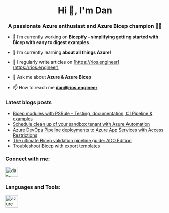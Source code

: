 <h1 align="center">Hi 👋, I'm Dan</h1>
<h3 align="center">A passionate Azure enthusiast and Azure Bicep champion 👑🦾 </h3>

- 🔭 I’m currently working on **Bicepify - simplifying getting started with Bicep with easy to digest examples**

- 🌱 I’m currently learning **about all things Azure!**

- 📝 I regularly write articles on [https://rios.engineer](https://rios.engineer)

- 💬 Ask me about **Azure & Azure Bicep**

- 📫 How to reach me **dan@rios.engineer**

### Latest blogs posts
<!-- BLOG-POST-LIST:START -->
- [Bicep modules with PSRule – Testing, documentation, CI Pipeline &amp; examples](https://rios.engineer/bicep-modules-with-psrule-testing-documentation-ci-pipeline-examples/)
- [Schedule clean up of your sandbox tenant with Azure Automation](https://rios.engineer/schedule-azure-sandbox-cleanup/)
- [Azure DevOps Pipeline deployments to Azure App Services with Access Restrictions](https://rios.engineer/azure-devops-pipeline-deployments-to-azure-app-services-with-access-restrictions/)
- [The ultimate Bicep validation pipeline guide: ADO Edition](https://rios.engineer/the-ultimate-bicep-validation-pipeline-guide-ado-edition/)
- [Troubleshoot Bicep with export templates](https://rios.engineer/troubleshoot-bicep-with-export-templates/)
<!-- BLOG-POST-LIST:END -->

<h3 align="left">Connect with me:</h3>
<p align="left">
<a href="https://linkedin.com/in/dan-rios-95100995" target="blank"><img align="center" src="https://raw.githubusercontent.com/rahuldkjain/github-profile-readme-generator/master/src/images/icons/Social/linked-in-alt.svg" alt="dan-rios-95100995" height="30" width="40" /></a>
</p>

<h3 align="left">Languages and Tools:</h3>
<p align="left"> <a href="https://azure.microsoft.com/en-in/" target="_blank" rel="noreferrer"> <img src="https://www.vectorlogo.zone/logos/microsoft_azure/microsoft_azure-icon.svg" alt="azure" width="40" height="40"/> </a> </p>
